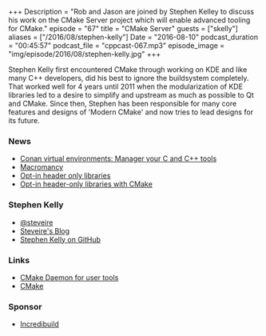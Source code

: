 +++
Description = "Rob and Jason are joined by Stephen Kelley to discuss his work on the CMake Server project which will enable advanced tooling for CMake."
episode = "67"
title = "CMake Server"
guests = ["skelly"]
aliases = ["/2016/08/stephen-kelly"]
Date = "2016-08-10"
podcast_duration = "00:45:57"
podcast_file = "cppcast-067.mp3"
episode_image = "img/episode/2016/08/stephen-kelly.jpg"
+++

Stephen Kelly first encountered CMake through working on KDE and like many C++ developers, did his best to ignore the buildsystem completely. That worked well for 4 years until 2011 when the modularization of KDE libraries led to a desire to simplify and upstream as much as possible to Qt and CMake. Since then, Stephen has been responsible for many core features and designs of 'Modern CMake' and now tries to lead designs for its future.

### News ###

 - [Conan virtual environments: Manager your C and C++ tools](http://blog.conan.io/2016/08/04/Conan-virtual-environments-Manage-your-C-and-C++-tools.html)
 - [Macromancy](http://belkadan.com/blog/2016/08/Macromancy/)
 - [Opt-in header only libraries](http://vittorioromeo.info/index/blog/2016_cpp_library_configuration_api.html)
 - [Opt-in header-only libraries with CMake](https://steveire.wordpress.com/2016/08/09/opt-in-header-only-libraries-with-cmake/)
 
### Stephen Kelly ###

 - [@steveire](https://twitter.com/steveire)
 - [Steveire's Blog](https://steveire.wordpress.com/)
 - [Stephen Kelly on GitHub](https://github.com/steveire)
 
### Links ###

 - [CMake Daemon for user tools](https://steveire.wordpress.com/2016/01/24/cmake-daemon-for-user-tools/)
 - [CMake](https://cmake.org/)

### Sponsor ###

- [Incredibuild](https://www.incredibuild.com/cppoffer)

